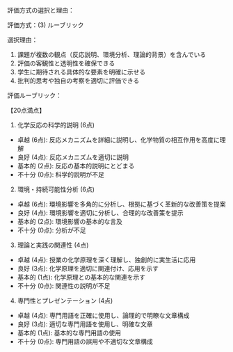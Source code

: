 評価方式の選択と理由：

評価方式：(3) ルーブリック

選択理由：
1. 課題が複数の観点（反応説明、環境分析、理論的背景）を含んでいる
2. 評価の客観性と透明性を確保できる
3. 学生に期待される具体的な要素を明確に示せる
4. 批判的思考や独自の考察を適切に評価できる

評価ルーブリック：

【20点満点】

1. 化学反応の科学的説明 (6点)
- 卓越 (6点): 反応メカニズムを詳細に説明し、化学物質の相互作用を高度に理解
- 良好 (4点): 反応メカニズムを適切に説明
- 基本的 (2点): 反応の基本的説明にとどまる
- 不十分 (0点): 科学的説明が不足

2. 環境・持続可能性分析 (6点)
- 卓越 (6点): 環境影響を多角的に分析し、根拠に基づく革新的な改善策を提案
- 良好 (4点): 環境影響を適切に分析し、合理的な改善策を提示
- 基本的 (2点): 環境影響の基本的な言及
- 不十分 (0点): 分析が不足

3. 理論と実践の関連性 (4点)
- 卓越 (4点): 授業の化学原理を深く理解し、独創的に実生活に応用
- 良好 (3点): 化学原理を適切に関連付け、応用を示す
- 基本的 (1点): 化学原理との基本的な関連を示す
- 不十分 (0点): 関連性の説明が不足

4. 専門性とプレゼンテーション (4点)
- 卓越 (4点): 専門用語を正確に使用し、論理的で明瞭な文章構成
- 良好 (3点): 適切な専門用語を使用し、明確な文章
- 基本的 (1点): 基本的な専門用語の使用
- 不十分 (0点): 専門用語の誤用や不適切な文章構成